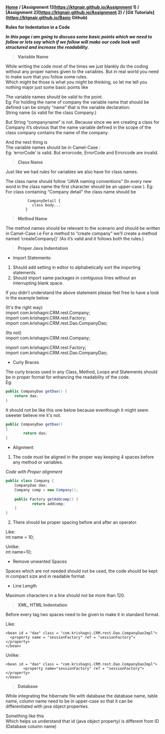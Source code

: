  **[Home](https://ktgnair.github.io/) / [Assignment 1](https://ktgnair.github.io/Assignment 1) / [Assignment 2](https://ktgnair.github.io/Assignment 2) / [Git Tutorials](https://ktgnair.github.io/Basic Github)**  
 
 **Rules for Indentation in a Code**  
 
 _**In this page i am going to discuss some basic points which we need to follow or lets say which if we follow will make our code look well structured and increase the readability.**_  


> **Variable Name**  

While writing the code most of the times we just blankly do the coding without any proper names given to the variables.
But in real world you need to make sure that you follow some rules.  
Which might be those is what you might be thinking, so let me tell you nothing major just some basic points like

The variable names should be valid to the point.  
Eg: For holding the name of company the variable name that should be defined can be simply “name” that is the variable declaration:  
String name (is valid for the class Company.)  

But String “companyname” is not. Because since we are creating a class for Company it’s obvious that the name variable defined in the scope of the class company contains the name of the company.  

And the next thing is  
The variable names should be in Camel-Case :  
Eg: ‘errorCode’ is valid. 
    But errorcode, ErrorCode and Errorcode are invalid.


> **Class Name**  

Just like we had rules for variables we also have for class names.

The class name should follow “JAVA naming conventions” (In every new word in the class name the first character should be an upper-case ).
Eg: For class containing “Company detail” the class name should be

```
          CompanyDetail {
            class body...
         }
```

> **Method Name**  

The method names should be relevant to the scenario and should be written in Camel-Case
i.e  For a method to “create company” we’ll create a method named ‘createCompany()’ (As it’s valid and it follows both the rules.)

> **Proper Java Indentation**  

* Import Statements:

1. Should add setting in editor to alphabetically sort the importing statements.
2. Should import same packages in contiguous lines without an interrupting blank space. 

If you didn't understand the above statement please feel free to have a look in the example below

(It's the right way)                                   
import com.krishagni.CRM.rest.Company;                     
import com.krishagni.CRM.rest.Factory;  
import com.krishagni.CRM.rest.Dao.CompanyDao;  

(Its not)   
import com.krishagni.CRM.rest.Company;  

import com.krishagni.CRM.rest.Factory;  
import com.krishagni.CRM.rest.Dao.CompanyDao;  

* Curly Braces  

The curly braces used in any Class, Method, Loops and Statements should be in proper format for enhancing the readability of the code.  
Eg:  

```java
public CompanyDao getDao() {
    return dao;
}
```
It should not be like this one below because eventhough it might seem sweeter  believe me  it's not.  
```java
public CompanyDao getDao() 
{
        return dao;
}
```
* Alignment  

1. The code must be aligned in the proper way keeping 4 spaces before any method or variables.  

*Code with Proper alignment*
```java 
public class Company {
    CompanyDao dao;
    Company comp = new Company();    
    
    public Factory getAddcomp() {
            return addcomp;
    }
}
```

2. There should be proper spacing before and after an operator.  

Like:  
int name = 10; 

Unlike:  
    int name=10;

* Remove unwanted Spaces  

Spaces which are not needed should not be used, the code should be kept in compact size and in readable format.  

* Line Length  

Maximum characters in a line should not be more than 120.  

> **XML, HTML Indentation**

Before every tag two spaces need to be given to make it in standard format.  

Like:  
```
<bean id = "dao" class = "com.krishagni.CRM.rest.Dao.CompanyDaoImpl">
  <property name = "sessionFactory" ref = "sessionFactory"> </property>
</bean>
```

Unlike:  
```
<bean id = "dao" class = "com.krishagni.CRM.rest.Dao.CompanyDaoImpl">
        <property name="sessionFactory" ref = "sessionFactory"></property>
</bean>
```

> **Database**

While integrating the hibernate file with database the database name, table name, column name need to be in upper-case so that it can be differentiated with java object properties.   

Something like this   
    <id name = "id" type = "int">
              <column name = "ID" />
            </id>
Which helps us understand that id (java object property) is different from ID (Database column name)  
